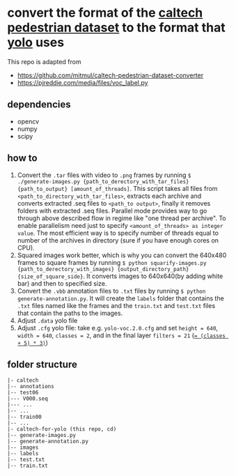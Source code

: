 # convert the format of the [caltech pedestrian dataset](http://www.vision.caltech.edu/Image_Datasets/CaltechPedestrians) to the format that [yolo](https://pjreddie.com/darknet/yolo) uses

This repo is adapted from
- https://github.com/mitmul/caltech-pedestrian-dataset-converter
- https://pjreddie.com/media/files/voc_label.py

## dependencies

- opencv
- numpy
- scipy

## how to

1. Convert the `.tar` files with video to `.png` frames by running `$ ./generate-images.py {path_to_derectory_with_tar_files} {path_to_output} [amount_of_threads]`. This script takes all files from `<path_to_directory_with_tar_files>`, extracts each archive and converts extracted .seq files to `<path_to output>`, finally it removes folders with extracted .seq files. Parallel mode provides way to go through above described flow in regime like "one thread per archive". To enable parallelism need just to specify `<amount_of_threads> as integer value`. The most efficient way is to specify number of threads equal to number of the archives in directory (sure if you have enough cores on CPU).
2. Squared images work better, which is why you can convert the 640x480 frames to square frames by running `$ python squarify-images.py {path_to_derectory_with_images} {output_directory_path} {size_of_square_side}`. It converts images to 640x640(by adding white bar) and then to specified size. 
3. Convert the `.vbb` annotation files to `.txt` files by running `$ python generate-annotation.py`. It will create the `labels` folder that contains the `.txt` files named like the frames and the `train.txt` and `test.txt` files that contain the paths to the images.
4. Adjust `.data` yolo file
5. Adjust `.cfg` yolo file: take e.g. `yolo-voc.2.0.cfg` and set `height = 640`, `width = 640`, `classes = 2`, and in the final layer `filters = 21` ([`= (classes + 5) * 3)`](https://github.com/AlexeyAB/darknet))

## folder structure
```
|- caltech
|-- annotations
|-- test06
|--- V000.seq
|--- ...
|-- ...
|-- train00
|-- ...
|- caltech-for-yolo (this repo, cd)
|-- generate-images.py
|-- generate-annotation.py
|-- images
|-- labels
|-- test.txt
|-- train.txt
```
